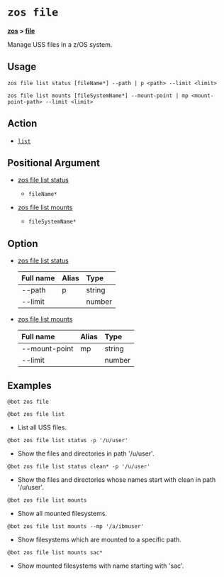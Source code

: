 # `zos file`

**[zos](.././zos) > [file](file)**

Manage USS files in a z/OS system. <!--file-description-->

## Usage

```zos file list status [fileName*] --path | p <path> --limit <limit>```

```zos file list mounts [fileSystemName*] --mount-point | mp <mount-point-path> --limit <limit>```

## Action

- [`list`](./list/list)

## Positional Argument

- [zos file list status](./list/zos-file-list-status#positional-arguments)

    - `fileName*`

- [zos file list mounts](./list/zos-file-list-mounts#positional-arguments)

    - `fileSystemName*`
## Option

- [zos file list status](./list/zos-file-list-status#options)

    | Full name  | Alias | Type |
    | :---- | :----  | :---- |
    | --path | p | string |
    | --limit |  | number |

- [zos file list mounts](./list/zos-file-list-mounts#options)

    | Full name  | Alias | Type |
    | :---- | :----  | :---- |
    | --mount-point | mp | string |
    | --limit |  | number |

## Examples

```
@bot zos file
```
```
@bot zos file list
```
- List all USS files.

```
@bot zos file list status -p '/u/user'
```
- Show the files and directories in path '/u/user'.

```
@bot zos file list status clean* -p '/u/user'
```
- Show the files and directories whose names start with clean in path '/u/user'.

```
@bot zos file list mounts
```
- Show all mounted filesystems.

```
@bot zos file list mounts --mp '/a/ibmuser'
```
- Show filesystems which are mounted to a specific path.

```
@bot zos file list mounts sac*
```
- Show mounted filesystems with name starting with 'sac'.